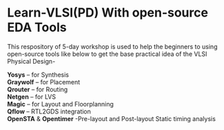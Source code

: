 # Learn-VLSI(PD) With open-source EDA Tools
This respository of 5-day workshop is used to help the beginners to using open-source tools like below to get the base practical idea of the VLSI Physical Design- 


**Yosys** – for Synthesis <br/>
**Graywolf** – for Placement <br/>
**Qrouter** – for Routing <br/>
**Netgen** – for LVS <br/>
**Magic** – for Layout and Floorplanning <br/>
**Qflow** – RTL2GDS integration <br/>
**OpenSTA** & **Opentimer** -Pre-layout and Post-layout Static timing analysis <br/>


